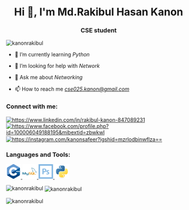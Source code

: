 <h1 align="center">Hi 👋, I'm Md.Rakibul Hasan Kanon</h1>
<h3 align="center">CSE student</h3>

<p align="left"> <img src="https://komarev.com/ghpvc/?username=kanonrakibul&label=Profile%20views&color=0e75b6&style=flat" alt="kanonrakibul" /> </p>

- 🌱 I’m currently learning *Python*

- 🤝 I’m looking for help with *Network*

- 💬 Ask me about *Networking*

- 📫 How to reach me *cse025.kanon@gmail.com*

<h3 align="left">Connect with me:</h3>
<p align="left">
<a href="https://linkedin.com/in/https://www.linkedin.com/in/rakibul-kanon-847089231" target="blank"><img align="center" src="https://raw.githubusercontent.com/rahuldkjain/github-profile-readme-generator/master/src/images/icons/Social/linked-in-alt.svg" alt="https://www.linkedin.com/in/rakibul-kanon-847089231" height="30" width="40" /></a>
<a href="https://fb.com/https://www.facebook.com/profile.php?id=100006049188195&mibextid=zbwkwl" target="blank"><img align="center" src="https://raw.githubusercontent.com/rahuldkjain/github-profile-readme-generator/master/src/images/icons/Social/facebook.svg" alt="https://www.facebook.com/profile.php?id=100006049188195&mibextid=zbwkwl" height="30" width="40" /></a>
<a href="https://instagram.com/https://instagram.com/kanonsafeer?igshid=mzrlodbinwflza==" target="blank"><img align="center" src="https://raw.githubusercontent.com/rahuldkjain/github-profile-readme-generator/master/src/images/icons/Social/instagram.svg" alt="https://instagram.com/kanonsafeer?igshid=mzrlodbinwflza==" height="30" width="40" /></a>
</p>

<h3 align="left">Languages and Tools:</h3>
<p align="left"> <a href="https://www.w3schools.com/cpp/" target="_blank" rel="noreferrer"> <img src="https://raw.githubusercontent.com/devicons/devicon/master/icons/cplusplus/cplusplus-original.svg" alt="cplusplus" width="40" height="40"/> </a> <a href="https://www.mysql.com/" target="_blank" rel="noreferrer"> <img src="https://raw.githubusercontent.com/devicons/devicon/master/icons/mysql/mysql-original-wordmark.svg" alt="mysql" width="40" height="40"/> </a> <a href="https://www.photoshop.com/en" target="_blank" rel="noreferrer"> <img src="https://raw.githubusercontent.com/devicons/devicon/master/icons/photoshop/photoshop-line.svg" alt="photoshop" width="40" height="40"/> </a> <a href="https://www.python.org" target="_blank" rel="noreferrer"> <img src="https://raw.githubusercontent.com/devicons/devicon/master/icons/python/python-original.svg" alt="python" width="40" height="40"/> </a> </p>

<p><img align="left" src="https://github-readme-stats.vercel.app/api/top-langs?username=kanonrakibul&show_icons=true&locale=en&layout=compact" alt="kanonrakibul" /></p>

<p>&nbsp;<img align="center" src="https://github-readme-stats.vercel.app/api?username=kanonrakibul&show_icons=true&locale=en" alt="kanonrakibul" /></p>

<p><img align="center" src="https://github-readme-streak-stats.herokuapp.com/?user=kanonrakibul&" alt="kanonrakibul" /></p>
